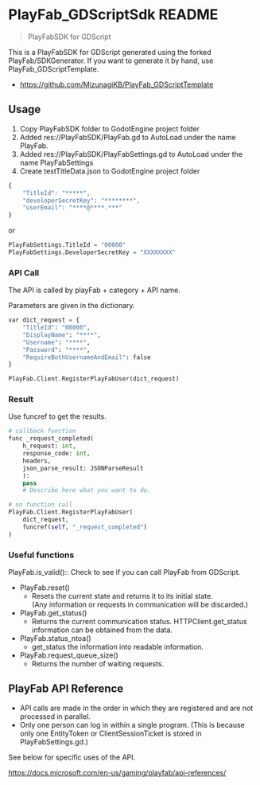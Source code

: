 



# PlayFab_GDScriptSdk README
> PlayFabSDK for GDScript

This is a PlayFabSDK for GDScript generated using the forked PlayFab/SDKGenerator.
If you want to generate it by hand, use PlayFab_GDScriptTemplate.

- https://github.com/MizunagiKB/PlayFab_GDScriptTemplate


## Usage

1. Copy PlayFabSDK folder to GodotEngine project folder
2. Added res://PlayFabSDK/PlayFab.gd to AutoLoad under the name PlayFab.
3. Added res://PlayFabSDK/PlayFabSettings.gd to AutoLoad under the name PlayFabSettings
4. Create testTitleData.json to GodotEngine project folder

```javascript
{
    "TitleId": "*****",
    "developerSecretKey": "********",
    "userEmail": "****@****.***"
}
```

or

```python
PlayFabSettings.TitleId = "00000"
PlayFabSettings.DeveloperSecretKey = "XXXXXXXX"
```

### API Call

The API is called by playFab + category + API name.

Parameters are given in the dictionary.

```python
var dict_request = {
    "TitleId": "00000",
    "DisplayName": "****",
    "Username": "****",
    "Password": "****",
    "RequireBothUsernameAndEmail": false
}

PlayFab.Client.RegisterPlayFabUser(dict_request)
```

### Result

Use funcref to get the results.

```python
# callback function
func _request_completed(
    h_request: int,
    response_code: int,
    headers,
    json_parse_result: JSONParseResult
    ):
    pass
    # Describe here what you want to do.

# on function call
PlayFab.Client.RegisterPlayFabUser(
    dict_request,
    funcref(self, "_request_completed")
)
```

### Useful functions

PlayFab.is_valid()::
Check to see if you can call PlayFab from GDScript.

* PlayFab.reset()
  * Resets the current state and returns it to its initial state.<br>(Any information or requests in communication will be discarded.)
* PlayFab.get_status()
  * Returns the current communication status. HTTPClient.get_status information can be obtained from the data.
* PlayFab.status_ntoa()
  * get_status the information into readable information.
* PlayFab.request_queue_size()
  * Returns the number of waiting requests.

## PlayFab API Reference

* API calls are made in the order in which they are registered and are not processed in parallel.
* Only one person can log in within a single program. (This is because only one EntityToken or ClientSessionTicket is stored in PlayFabSettings.gd.)


See below for specific uses of the API.

https://docs.microsoft.com/en-us/gaming/playfab/api-references/
